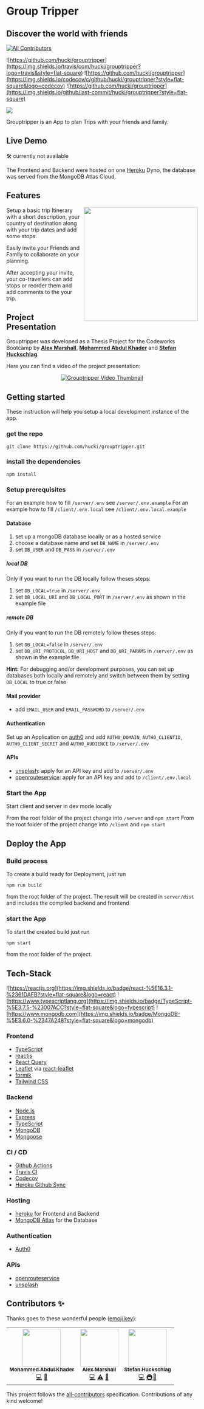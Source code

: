 # Group Tripper

## Discover the world with friends

<!-- ALL-CONTRIBUTORS-BADGE:START - Do not remove or modify this section -->

[![All Contributors](https://img.shields.io/badge/all_contributors-3-orange.svg?style=flat-square)](#contributors-)

<!-- ALL-CONTRIBUTORS-BADGE:END -->

![https://github.com/hucki/grouptripper](https://img.shields.io/travis/com/hucki/grouptripper?logo=travis&style=flat-square)
![https://github.com/hucki/grouptripper](https://img.shields.io/codecov/c/github/hucki/grouptripper?style=flat-square&logo=codecov)
![https://github.com/hucki/grouptripper](https://img.shields.io/github/last-commit/hucki/grouptripper?style=flat-square)

![](./public/grouptripper.png)

Grouptripper is an App to plan Trips with your friends and family.

## Live Demo

🛠 currently not available

The Frontend and Backend were hosted on one [Heroku](heroku.com) Dyno, the database was served from the MongoDB Atlas Cloud.

## Features

<p>
<img src="./public/grouptripper_stops.gif"  width=300px align="right"/>
Setup a basic trip Itinerary with a short description, your country of destination along with your trip dates and add some stops.

Easily invite your Friends and Family to collaborate on your planning.

After accepting your invite, your co-travellers
can add stops or reorder them and add comments to the your trip.

</p>

## Project Presentation

Grouptripper was developed as a Thesis Project for the Codeworks Bootcamp by <a href="https://github.com/AlexKMarshall"><b>Alex Marshall</b></a>, <a href="https://github.com/MohammedAK1991"><b>Mohammed Abdul Khader</b></a> and <a href="https://github.com/hucki"><b>Stefan Huckschlag</b></a>.

Here you can find a video of the project presentation:

<p align="center">
<a href="http://www.youtube.com/watch?v=22KtdN9gaAA"><img src="http://img.youtube.com/vi/22KtdN9gaAA/0.jpg" alt="Grouptripper Video Thumbnail"/></a>
</p>

## Getting started

These instruction will help you setup a local development instance of the app.

### get the repo

`git clone https://github.com/hucki/grouptripper.git`

### install the dependencies

`npm install`

### Setup prerequisites

For an example how to fill `/server/.env` see `/server/.env.example`
For an example how to fill `/client/.env.local` see `/client/.env.local.example`

#### Database

1. set up a mongoDB database locally or as a hosted service
2. choose a database name and set `DB_NAME` in `/server/.env`
3. set `DB_USER` and `DB_PASS` in `/server/.env`

##### local DB

Only if you want to run the DB locally follow theses steps:

1. set `DB_LOCAL=true` in `/server/.env`
2. set `DB_LOCAL_URI` and `DB_LOCAL_PORT` in `/server/.env` as shown in the example file

##### remote DB

Only if you want to run the DB remotely follow theses steps:

1. set `DB_LOCAL=false` in `/server/.env`
2. set `DB_URI_PROTOCOL`, `DB_URI_HOST` and `DB_URI_PARAMS` in `/server/.env` as shown in the example file

**Hint:** For debugging and/or development purposes, you can set up databases both locally and remotely and switch between them by setting `DB_LOCAL` to true or false

#### Mail provider

- add `EMAIL_USER` and `EMAIL_PASSWORD` to `/server/.env`

#### Authentication

Set up an Application on [auth0](https://auth0.com) and add `AUTH0_DOMAIN`, `AUTH0_CLIENTID`, `AUTH0_CLIENT_SECRET` and `AUTH0_AUDIENCE` to `/server/.env`

#### APIs

- [unsplash](https://unsplash.com): apply for an API key and add to `/server/.env`
- [openrouteservice](https://openrouteservice.org): apply for an API key and add to `/client/.env.local`

### Start the App

Start client and server in dev mode locally

From the root folder of the project change into `/server` and `npm start`
From the root folder of the project change into `/client` and `npm start`

## Deploy the App

### Build process

To create a build ready for Deployment, just run

`npm run build`

from the root folder of the project. The result will be created in `server/dist` and includes the compiled backend and frontend

### start the App

To start the created build just run

`npm start`

from the root folder of the project.

## Tech-Stack

![https://reactjs.org](https://img.shields.io/badge/react-%5E16.3.1-%2361DAFB?style=flat-square&logo=react)
![https://www.typescriptlang.org](https://img.shields.io/badge/TypeScript-%5E3.7.5-%23007ACC?style=flat-square&logo=typescript)
![https://www.mongodb.com](https://img.shields.io/badge/MongoDB-%5E3.6.0-%2347A248?style=flat-square&logo=mongodb)

### Frontend

- [TypeScript](https://www.typescriptlang.org)
- [reactjs](https://reactjs.org)
- [React Query](https://github.com/tannerlinsley/react-query)
- [Leaflet](https://github.com/Leaflet/Leaflet) via [react-leaflet](https://github.com/PaulLeCam/react-leaflet)
- [formik](https://github.com/formium/formik)
- [Tailwind CSS](https://github.com/tailwindlabs/tailwindcss)

### Backend

- [Node.js](https://nodejs.org/)
- [Express](https://expressjs.com)
- [TypeScript](https://www.typescriptlang.org)
- [MongoDB](https://www.mongodb.com)
- [Mongoose](https://mongoosejs.com)

### CI / CD

- [Github Actions](https://github.com/features/actions)
- [Travis CI](https://travis-ci.org)
- [Codecov](https://codecov.io)
- [Heroku Github Sync](https://devcenter.heroku.com/articles/github-integration)

### Hosting

- [heroku](https://heroku.com) for Frontend and Backend
- [MongoDB Atlas](https://www.mongodb.com/cloud/atlas) for the Database

### Authentication

- [Auth0](https://auth0.com)

### APIs

- [openrouteservice](https://openrouteservice.org)
- [unsplash](https://unsplash.com)

## Contributors ✨

Thanks goes to these wonderful people ([emoji key](https://allcontributors.org/docs/en/emoji-key)):

<!-- ALL-CONTRIBUTORS-LIST:START - Do not remove or modify this section -->
<!-- prettier-ignore-start -->
<!-- markdownlint-disable -->
<table>
  <tr>
    <td align="center"><a href="https://github.com/MohammedAK1991"><img src="https://avatars2.githubusercontent.com/u/57530004?v=4" width="100px;" alt=""/><br /><sub><b>Mohammed Abdul Khader</b></sub></a><br /><a href="https://github.com/hucki/grouptripper/commits?author=MohammedAK1991" title="Code">💻</a> <a href="#ideas-MohammedAK1991" title="Ideas, Planning, & Feedback">🤔</a></td>
    <td align="center"><a href="https://github.com/AlexKMarshall"><img src="https://avatars0.githubusercontent.com/u/48052439?v=4" width="100px;" alt=""/><br /><sub><b>Alex Marshall</b></sub></a><br /><a href="https://github.com/hucki/grouptripper/commits?author=AlexKMarshall" title="Code">💻</a> <a href="https://github.com/hucki/grouptripper/commits?author=AlexKMarshall" title="Tests">⚠️</a> <a href="#design-AlexKMarshall" title="Design">🎨</a></td>
    <td align="center"><a href="https://github.com/hucki"><img src="https://avatars1.githubusercontent.com/u/42623858?v=4" width="100px;" alt=""/><br /><sub><b>Stefan Huckschlag</b></sub></a><br /><a href="https://github.com/hucki/grouptripper/commits?author=hucki" title="Code">💻</a> <a href="#infra-hucki" title="Infrastructure (Hosting, Build-Tools, etc)">🚇</a><a href="#design-hucki" title="Design">🎨</a></td>
  </tr>
</table>

<!-- markdownlint-enable -->
<!-- prettier-ignore-end -->

<!-- ALL-CONTRIBUTORS-LIST:END -->

This project follows the [all-contributors](https://github.com/all-contributors/all-contributors) specification. Contributions of any kind welcome!
